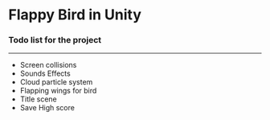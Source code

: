 # Flappy Bird in Unity

### Todo list for the project
---
- Screen collisions 
- Sounds Effects
- Cloud particle system
- Flapping wings for bird
- Title scene
- Save High score